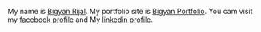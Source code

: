 My name is <a href="https://www.github.com/theoptimist76">Bigyan Rijal</a>.
My portfolio site is <a href="https://www.bigyanrijal.com.np">Bigyan Portfolio</a>.
You cam visit my <a href="https://www.facebook.com/NeymarJunior11s">facebook profile</a> and
My <a href="https://www.linkedin.com/in/bigyan-rijal-70bb62179/">linkedin profile</a>.
